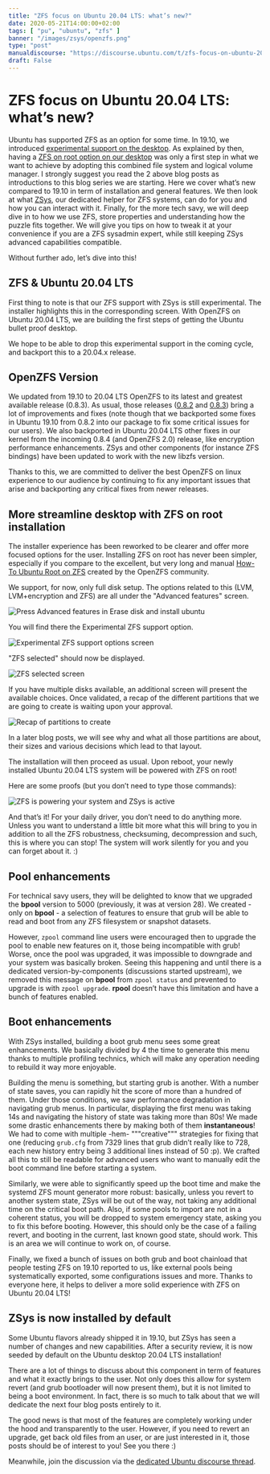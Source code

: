 ```yaml
---
title: "ZFS focus on Ubuntu 20.04 LTS: what’s new?"
date: 2020-05-21T14:00:00+02:00
tags: [ "pu", "ubuntu", "zfs" ]
banner: "/images/zsys/openzfs.png"
type: "post"
manualdiscourse: "https://discourse.ubuntu.com/t/zfs-focus-on-ubuntu-20-04-lts-blog-posts/16355"
draft: False
---
```


# ZFS focus on Ubuntu 20.04 LTS: what’s new?

Ubuntu has supported ZFS as an option for some time. In 19.10, we introduced [experimental support on the desktop](/2019/08/06/ubuntu-zfs-support-in-19.10-introduction/). As explained by then, having a [ZFS on root option on our desktop](/2019/10/11/ubuntu-zfs-support-in-19.10-zfs-on-root/) was only a first step in what we want to achieve by adopting this combined file system and logical volume manager. I strongly suggest you read the 2 above blog posts as introductions to this blog series we are starting. Here we cover what’s new compared to 19.10 in term of installation and general features. We then look at what [ZSys](https://github.com/ubuntu/zsys), our dedicated helper for ZFS systems, can do for you and how you can interact with it. Finally, for the more tech savy, we will deep dive in to how we use ZFS, store properties and understanding how the puzzle fits together. We will give you tips on how to tweak it at your convenience if you are a ZFS sysadmin expert, while still keeping ZSys advanced capabilities compatible.

Without further ado, let’s dive into this!

## ZFS & Ubuntu 20.04 LTS

First thing to note is that our ZFS support with ZSys is still experimental. The installer highlights this in the corresponding screen. With OpenZFS on Ubuntu 20.04 LTS, we are building the first steps of getting the Ubuntu bullet proof desktop.

We hope to be able to drop this experimental support in the coming cycle, and backport this to a 20.04.x release.

## OpenZFS Version

We updated from 19.10 to 20.04 LTS OpenZFS to its latest and greatest available release (0.8.3). As usual, those releases ([0.8.2](https://github.com/openzfs/zfs/releases/tag/zfs-0.8.2) and [0.8.3](https://github.com/openzfs/zfs/releases/tag/zfs-0.8.2)) bring a lot of improvements and fixes (note though that we backported some fixes in Ubuntu 19.10 from 0.8.2 into our package to fix some critical issues for our users). We also backported in Ubuntu 20.04 LTS other fixes in our kernel from the incoming 0.8.4 (and OpenZFS 2.0) release, like encryption performance enhancements. ZSys and other components (for instance ZFS bindings) have been updated to work with the new libzfs version.

Thanks to this, we are committed to deliver the best OpenZFS on linux experience to our audience by continuing to fix any important issues that arise and backporting any critical fixes from newer releases.

## More streamline desktop with ZFS on root installation

The installer experience has been reworked to be clearer and offer more focused options for the user. Installing ZFS on root has never been simpler, especially if you compare to the excellent, but very long and manual [How-To Ubuntu Root on ZFS](https://github.com/openzfs/zfs/wiki/Ubuntu-18.04-Root-on-ZFS) created by the OpenZFS community.

We support, for now, only full disk setup. The options related to this (LVM, LVM+encryption and ZFS) are all under the "Advanced features" screen.

![Press Advanced features in Erase disk and install ubuntu](/images/focal/zfs_install_step1.png)

You will find there the Experimental ZFS support option.

![Experimental ZFS support options screen](/images/focal/zfs_install_step2.png)

"ZFS selected" should now be displayed.

![ZFS selected screen](/images/focal/zfs_install_step3.png)

If you have multiple disks available, an additional screen will present the available choices. Once validated, a recap of the different partitions that we are going to create is waiting upon your approval.

![Recap of partitions to create](/images/focal/zfs_install_step4.png)

In a later blog posts, we will see why and what all those partitions are about, their sizes and various decisions which lead to that layout.

The installation will then proceed as usual. Upon reboot, your newly installed Ubuntu 20.04 LTS system will be powered with ZFS on root!

Here are some proofs (but you don’t need to type those commands):

![ZFS is powering your system and ZSys is active](/images/focal/zfs_install_done.png)

And that’s it! For your daily driver, you don’t need to do anything more. Unless you want to understand a little bit more what this will bring to you in addition to all the ZFS robustness, checksuming, decompression and such, this is where you can stop! The system will work silently for you and you can forget about it. :)

## Pool enhancements

For technical savy users, they will be delighted to know that we upgraded the **bpool** version to 5000 (previously, it was at version 28). We created - only on **bpool** - a selection of features to ensure that grub will be able to read and boot from any ZFS filesystem or snapshot datasets.

However, `zpool` command line users were encouraged then to upgrade the pool to enable new features on it, those being incompatible with grub! Worse, once the pool was upgraded, it was impossible to downgrade and your system was basically broken. Seeing this happening and until there is a dedicated version-by-components (discussions started upstream), we removed this message on **bpool** from `zpool status` and prevented to upgrade is with `zpool upgrade`. **rpool** doesn’t have this limitation and have a bunch of features enabled.

## Boot enhancements

With ZSys installed, building a boot grub menu sees some great enhancements. We basically divided by 4 the time to generate this menu thanks to multiple profiling technics, which will make any operation needing to rebuild it way more enjoyable.

Building the menu is something, but starting grub is another. With a number of state saves, you can rapidly hit the score of more than a hundred of them. Under those conditions, we saw performance degradation in navigating grub menus. In particular, displaying the first menu was taking 14s and navigating the history of state was taking more than 80s! We made some drastic enhancements there by making both of them **instantaneous**! We had to come with multiple -hem- """creative""" strategies for fixing that one (reducing `grub.cfg` from 7329 lines that grub didn’t really like to 728, each new history entry being 3 additional lines instead of 50 :p). We crafted all this to still be readable for advanced users who want to manually edit the boot command line before starting a system.

Similarly, we were able to significantly speed up the boot time and make the systemd ZFS mount generator more robust: basically, unless you revert to another system state, ZSys will be out of the way, not taking any additional time on the critical boot path. Also, if some pools to import are not in a coherent status, you will be dropped to system emergency state, asking you to fix this before booting. However, this should only be the case of a failing revert, and booting in the current, last known good state, should work. This is an area we will continue to work on, of course.

Finally, we fixed a bunch of issues on both grub and boot chainload that people testing ZFS on 19.10 reported to us, like external pools being systematically exported, some configurations issues and more. Thanks to everyone here, it helps to deliver a more solid experience with ZFS on Ubuntu 20.04 LTS!

## ZSys is now installed by default

Some Ubuntu flavors already shipped it in 19.10, but ZSys has seen a number of changes and new capabilities. After a security review, it is now seeded by default on the Ubuntu desktop 20.04 LTS installation!

There are a lot of things to discuss about this component in term of features and what it exactly brings to the user. Not only does this allow for system revert (and grub bootloader will now present them), but it is not limited to being a boot environment. In fact, there is so much to talk about that we will dedicate the next four blog posts entirely to it.

The good news is that most of the features are completely working under the hood and transparently to the user. However, if you need to revert an upgrade, get back old files from an user, or are just interested in it, those posts should be of interest to you! See you there :)

Meanwhile, join the discussion via the [dedicated Ubuntu discourse thread](https://discourse.ubuntu.com/t/zfs-focus-on-ubuntu-20-04-lts-blog-posts/16355).

